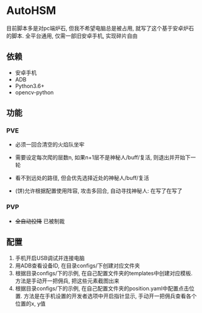 # AutoHSM
目前脚本多是对pc端炉石, 但我不希望电脑总是被占用, 就写了这个基于安卓炉石的脚本. 全平台通用, 仅需一部旧安卓手机, 实现碎片自由

## 依赖

- 安卓手机
- ADB
- Python3.6+
- opencv-python

## 功能

### PVE
- 必须一回合清空的火焰队坐牢
 - 需要设定每次爬的层数n, 如果n+1层不是神秘人/buff/复活, 则退出并开始下一轮
 - 看不到远处的路径, 但会优先选择近处的神秘人/buff/复活
 
- (饼)允许根据配置使用阵容, 攻击多回合, 自动寻找神秘人: 在写了在写了

### PVP
- <s>全自动投降</s> 已被制裁

## 配置

1. 手机开启USB调试并连接电脑
2. 用ADB查看设备ID, 在目录configs/下创建对应文件夹
3. 根据目录configs/下的示例, 在自己配置文件夹的templates中创建对应模板. 方法是手动开一把佣兵, 把这些元素截图出来
4. 根据目录configs/下的示例, 在自己配置文件夹的position.yaml中配置点击位置. 方法是在手机设置的开发者选项中开启指针显示, 手动开一把佣兵查看各个位置的x, y值